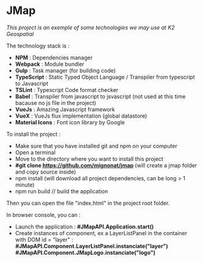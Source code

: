 # JMap
_This project is an exemple of some technologies we may use at K2 Geospatial_

The technology stack is :
 - **NPM**              : Dependencies manager
 - **Webpack**          : Module bundler
 - **Gulp**             : Task manager (for building code)
 - **TypeScript**       : Static Typed Object Language / Transpiler from typescript to Javascript
 - **TSLint**           : Typescript Code format checker
 - **Babel**            : Transpiler from javascript to jsvascript (not used at this time bacause no js file in the project)
 - **VueJs**            : Amazing Javascript framework
 - **VueX**             : VueJs flux implementation (global datastore)
 - **Material Icons**   : Font icon library by Google

 To install the project :
 - Make sure that you have installed git and npm on your computer
 - Open a terminal
 - Move to the directory where you want to install this project
 - **#git clone https://github.com/mignonat/jmap** (will create a jmap folder and copy source inside)
 - npm install (will download all project dependencies, can be long > 1 minute)
 - npm run build // build the application

Then you can open the file "index.html" in the project root folder.

In browser console, you can :
   - Launch the application  :
    **#JMapAPI.Application.start()**
   - Create instances of component, ex a LayerListPanel in the container with DOM id = "layer" : 
    **#JMapAPI.Component.LayerListPanel.instanciate("layer")**
    **#JMapAPI.Component.JMapLogo.instanciate("logo")**
